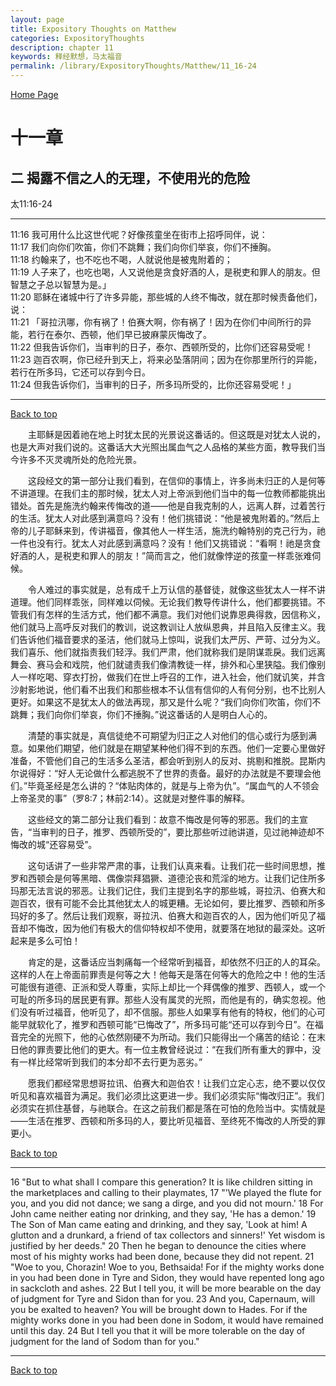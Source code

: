 ```yaml
---
layout: page
title: Expository Thoughts on Matthew
categories: ExpositoryThoughts
description: chapter 11
keywords: 释经默想，马太福音
permalink: /library/ExpositoryThoughts/Matthew/11_16-24
---
```

[ Home Page ]({{site.baseurl}}/index) <br>

<a name="0"></a>
# 十一章 

## 二 揭露不信之人的无理，不使用光的危险

太11:16-24

***

11:16 我可用什么比这世代呢？好像孩童坐在街市上招呼同伴，说：<br>
11:17 我们向你们吹笛，你们不跳舞；我们向你们举哀，你们不捶胸。<br>
11:18 约翰来了，也不吃也不喝，人就说他是被鬼附着的；<br>
11:19 人子来了，也吃也喝，人又说他是贪食好酒的人，是税吏和罪人的朋友。但智慧之子总以智慧为是。」<br>
11:20 耶稣在诸城中行了许多异能，那些城的人终不悔改，就在那时候责备他们，说：<br>
11:21 「哥拉汛哪，你有祸了！伯赛大啊，你有祸了！因为在你们中间所行的异能，若行在泰尔、西顿，他们早已披麻蒙灰悔改了。<br>
11:22 但我告诉你们，当审判的日子，泰尔、西顿所受的，比你们还容易受呢！<br>
11:23 迦百农啊，你已经升到天上，将来必坠落阴间；因为在你那里所行的异能，若行在所多玛，它还可以存到今日。<br>
11:24 但我告诉你们，当审判的日子，所多玛所受的，比你还容易受呢！」<br>

***

[Back to top](#0)

&emsp;&emsp;主耶稣是因着祂在地上时犹太民的光景说这番话的。但这既是对犹太人说的，也是大声对我们说的。这番话大大光照出属血气之人品格的某些方面，教导我们当今许多不灭灵魂所处的危险光景。

&emsp;&emsp;这段经文的第一部分让我们看到，在信仰的事情上，许多尚未归正的人是何等不讲道理。在我们主的那时候，犹太人对上帝派到他们当中的每一位教师都能挑出错处。首先是施洗约翰来传悔改的道——他是自我克制的人，远离人群，过着苦行的生活。犹太人对此感到满意吗？没有！他们挑错说：“他是被鬼附着的。”然后上帝的儿子耶稣来到，传讲福音，像其他人一样生活，施洗约翰特别的克己行为，祂一件也没有行。犹太人对此感到满意吗？没有！他们又挑错说：“看啊！祂是贪食好酒的人，是税吏和罪人的朋友！”简而言之，他们就像悖逆的孩童一样乖张难伺候。

&emsp;&emsp;令人难过的事实就是，总有成千上万认信的基督徒，就像这些犹太人一样不讲道理。他们同样乖张，同样难以伺候。无论我们教导传讲什么，他们都要挑错。不管我们有怎样的生活方式，他们都不满意。我们对他们说靠恩典得救，因信称义，他们就马上高呼反对我们的教训，说这教训让人放纵恩典，并且陷入反律主义。我们告诉他们福音要求的圣洁，他们就马上惊叫，说我们太严厉、严苛、过分为义。我们喜乐、他们就指责我们轻浮。我们严肃，他们就称我们是阴谋乖戾。我们远离舞会、赛马会和戏院，他们就谴责我们像清教徒一样，排外和心里狭隘。我们像别人一样吃喝、穿衣打扮，做我们在世上呼召的工作，进入社会，他们就讥笑，并含沙射影地说，他们看不出我们和那些根本不认信有信仰的人有何分别，也不比别人更好。如果这不是犹太人的做法再现，那又是什么呢？“我们向你们吹笛，你们不跳舞；我们向你们举哀，你们不捶胸。”说这番话的人是明白人心的。

&emsp;&emsp;清楚的事实就是，真信徒绝不可期望为归正之人对他们的信心或行为感到满意。如果他们期望，他们就是在期望某种他们得不到的东西。他们一定要心里做好准备，不管他们自己的生活多么圣洁，都会听到别人的反对、挑剔和推脱。昆斯内尔说得好：“好人无论做什么都逃脱不了世界的责备。最好的办法就是不要理会他们。”毕竟圣经是怎么讲的？“体贴肉体的，就是与上帝为仇”。“属血气的人不领会上帝圣灵的事”（罗8:7；林前2:14）。这就是对整件事的解释。

&emsp;&emsp;这些经文的第二部分让我们看到：故意不悔改是何等的邪恶。我们的主宣告，“当审判的日子，推罗、西顿所受的”，要比那些听过祂讲道，见过祂神迹却不悔改的城“还容易受”。

&emsp;&emsp;这句话讲了一些非常严肃的事，让我们认真来看。让我们花一些时间思想，推罗和西顿会是何等黑暗、偶像崇拜猖獗、道德沦丧和荒淫的地方。让我们记住所多玛那无法言说的邪恶。让我们记住，我们主提到名字的那些城，哥拉汛、伯赛大和迦百农，很有可能不会比其他犹太人的城更糟。无论如何，要比推罗、西顿和所多玛好的多了。然后让我们观察，哥拉汛、伯赛大和迦百农的人，因为他们听见了福音却不悔改，因为他们有极大的信仰特权却不使用，就要落在地狱的最深处。这听起来是多么可怕！

&emsp;&emsp;肯定的是，这番话应当刺痛每一个经常听到福音，却依然不归正的人的耳朵。这样的人在上帝面前罪责是何等之大！他每天是落在何等大的危险之中！他的生活可能很有道德、正派和受人尊重，实际上却比一个拜偶像的推罗、西顿人，或一个可耻的所多玛的居民更有罪。那些人没有属灵的光照，而他是有的，确实忽视。他们没有听过福音，他听见了，却不信服。那些人如果享有他有的特权，他们的心可能早就软化了，推罗和西顿可能“已悔改了”，所多玛可能“还可以存到今日”。在福音完全的光照下，他的心依然刚硬不为所动。我们只能得出一个痛苦的结论：在末日他的罪责要比他们的更大。有一位主教曾经说过：“在我们所有重大的罪中，没有一样比经常听到我们的本分却不去行更为恶劣。”

&emsp;&emsp;愿我们都经常思想哥拉讯、伯赛大和迦伯农！让我们立定心志，绝不要以仅仅听见和喜欢福音为满足。我们必须比这更进一步。我们必须实际“悔改归正”。我们必须实在抓住基督，与祂联合。在这之前我们都是落在可怕的危险当中。实情就是——生活在推罗、西顿和所多玛的人，要比听见福音、至终死不悔改的人所受的罪更小。

[Back to top](#0)

***

16 "But to what shall I compare this generation? It is like children sitting in the marketplaces and calling to their playmates, 17 "'We played the flute for you, and you did not dance; we sang a dirge, and you did not mourn.' 18 For John came neither eating nor drinking, and they say, 'He has a demon.' 19 The Son of Man came eating and drinking, and they say, 'Look at him! A glutton and a drunkard, a friend of tax collectors and sinners!' Yet wisdom is justified by her deeds." 20 Then he began to denounce the cities where most of his mighty works had been done, because they did not repent. 21 "Woe to you, Chorazin! Woe to you, Bethsaida! For if the mighty works done in you had been done in Tyre and Sidon, they would have repented long ago in sackcloth and ashes. 22 But I tell you, it will be more bearable on the day of judgment for Tyre and Sidon than for you. 23 And you, Capernaum, will you be exalted to heaven? You will be brought down to Hades. For if the mighty works done in you had been done in Sodom, it would have remained until this day. 24 But I tell you that it will be more tolerable on the day of judgment for the land of Sodom than for you."

***

[Back to top](#0)
